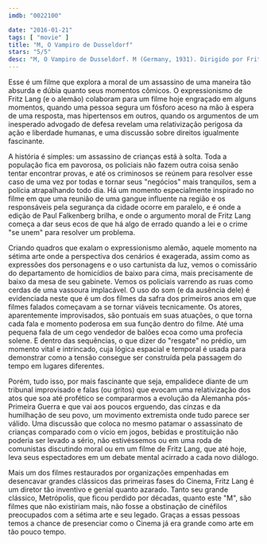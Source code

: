 ```yaml
---
imdb: "0022100"

date: "2016-01-21"
tags: [ "movie" ]
title: "M, O Vampiro de Dusseldorf"
stars: "5/5"
desc: "M, O Vampiro de Dusseldorf. M (Germany, 1931). Dirigido por Fritz Lang. Escrito por Thea von Harbou, Fritz Lang, Egon Jacobson. Com Peter Lorre, Ellen Widmann, Inge Landgut, Otto Wernicke, Theodor Loos, Gustaf Gründgens, Friedrich Gnaß, Fritz Odemar, Paul Kemp."
---
```

Esse é um filme que explora a moral de um assassino de uma maneira tão absurda e dúbia quanto seus momentos cômicos. O expressionismo de Fritz Lang (e o alemão) colaboram para um filme hoje engraçado em alguns momentos, quando uma pessoa segura um fósforo aceso na mão à espera de uma resposta, mas hipertensos em outros, quando os argumentos de um inesperado advogado de defesa revelam uma relativização perigosa da ação e liberdade humanas, e uma discussão sobre direitos igualmente fascinante.

A história é simples: um assassino de crianças está à solta. Toda a população fica em pavorosa, os policiais não fazem outra coisa senão tentar encontrar provas, e até os criminosos se reúnem para resolver esse caso de uma vez por todas e tornar seus "negócios" mais tranquilos, sem a polícia atrapalhando todo dia. Há um momento especialmente inspirado no filme em que uma reunião de uma gangue influente na região e os responsáveis pela segurança da cidade ocorre em paralelo, e é onde a edição de Paul Falkenberg brilha, e onde o argumento moral de Fritz Lang começa a dar seus ecos de que há algo de errado quando a lei e o crime "se unem" para resolver um problema.

Criando quadros que exalam o expressionismo alemão, aquele momento na sétima arte onde a perspectiva dos cenários é exagerada, assim como as expressões dos personagens e o uso cartunista da luz, vemos o comissário do departamento de homicídios de baixo para cima, mais precisamente de baixo da mesa de seu gabinete. Vemos os policiais varrendo as ruas como cerdas de uma vassoura implacável. O uso do som (e da ausência dele) é evidenciada neste que é um dos filmes da safra dos primeiros anos em que filmes falados começavam a se tornar viáveis tecnicamente. Os atores, aparentemente improvisados, são pontuais em suas atuações, o que torna cada fala e momento poderosa em sua função dentro do filme. Até uma pequena fala de um cego vendedor de balões ecoa como uma profecia solene. E dentro das sequências, o que dizer do "resgate" no prédio, um momento vital e intrincado, cuja lógica espacial e temporal é usada para demonstrar como a tensão consegue ser construída pela passagem do tempo em lugares diferentes.

Porém, tudo isso, por mais fascinante que seja, empalidece diante de um tribunal improvisado e falas (ou gritos) que evocam uma relativização dos atos que soa até profético se compararmos a evolução da Alemanha pós-Primeira Guerra e que vai aos poucos erguendo, das cinzas e da humilhação de seu povo, um movimento extremista onde tudo parece ser válido. Uma discussão que coloca no mesmo patamar o assassinato de crianças comparado com o vício em jogos, bebidas e prostituição não poderia ser levado a sério, não estivéssemos ou em uma roda de comunistas discutindo moral ou em um filme de Fritz Lang, que até hoje, leva seus espectadores em um debate mental acirrado a cada novo diálogo.

Mais um dos filmes restaurados por organizações empenhadas em desencavar grandes clássicos das primeiras fases do Cinema, Fritz Lang é um diretor tão inventivo e genial quanto azarado. Tanto seu grande clássico, Metrópolis, que ficou perdido por décadas, quanto este "M", são filmes que não existiriam mais, não fosse a obstinação de cinéfilos preocupados com a sétima arte e seu legado. Graças a essas pessoas temos a chance de presenciar como o Cinema já era grande como arte em tão pouco tempo.
